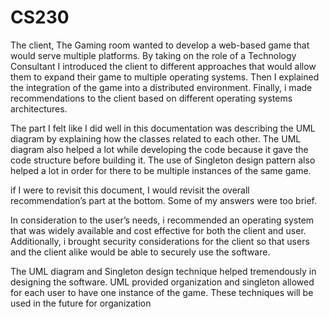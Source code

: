 # CS230





The client, The Gaming room wanted to develop a web-based game that would serve multiple platforms. By taking on the role of a Technology Consultant I introduced the client to different approaches that would allow them to expand their game to multiple operating systems. Then I explained the integration of the game into a distributed environment. Finally, i made recommendations to the client based on different operating systems architectures. 

The part I felt like I did well in this documentation was describing the UML diagram by explaining how the classes related to each other. The UML diagram also helped a lot while developing the code because it gave the code structure before building it. The use of Singleton design pattern also helped a lot in order for there to be multiple instances of the same game.

if I were to revisit this document, I would revisit the overall recommendation’s part at the bottom. Some of my answers were too brief.

In consideration to the user’s needs, i recommended an operating system that was widely available and cost effective for both the client and user. Additionally, i brought security considerations for the client so that users and the client alike would be able to securely use the software.

The UML diagram and Singleton design technique helped tremendously in designing the software. UML provided organization and singleton allowed for each user to have one instance of the game. These techniques will be used in the future for organization
